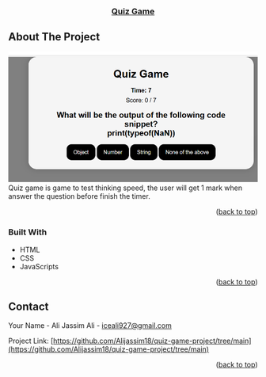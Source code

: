 <!-- Improved compatibility of back to top link: See: https://github.com/othneildrew/Best-README-Template/pull/73 -->
<a id="readme-top"></a>
<!--
*** Thanks for checking out the Best-README-Template. If you have a suggestion
*** that would make this better, please fork the repo and create a pull request
*** or simply open an issue with the tag "enhancement".
*** Don't forget to give the project a star!
*** Thanks again! Now go create something AMAZING! :D
-->






<!-- PROJECT LOGO -->
<br />
<div align="center">
  <a href="https://github.com/Alijassim18/quiz-game-project/tree/main">
  <h3 align="center">Quiz Game</h3>
  </a>




</div>

<!-- ABOUT THE PROJECT -->
## About The Project

[![Product Name Screen Shot][product-screenshot]](https://example.com)
 Quiz game is game to test thinking speed, the user will get 1 mark when answer the question before finish the timer.


<p align="right">(<a href="#readme-top">back to top</a>)</p>



### Built With

* HTML
* CSS
* JavaScripts


<p align="right">(<a href="#readme-top">back to top</a>)</p>


<!-- CONTACT -->
## Contact

Your Name - Ali Jassim Ali - iceali927@gmail.com

Project Link: [https://github.com/Alijassim18/quiz-game-project/tree/main](https://github.com/Alijassim18/quiz-game-project/tree/main)

<p align="right">(<a href="#readme-top">back to top</a>)</p>




[product-screenshot]: assets/2.png
